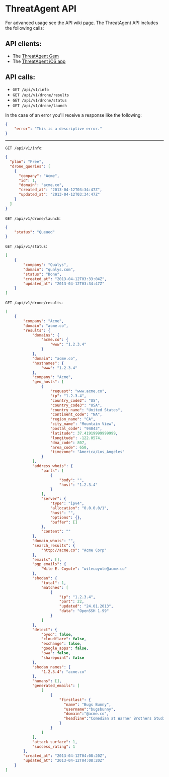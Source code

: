 # ThreatAgent API
For advanced usage see the API wiki
[page](https://github.com/threatagent/community/wiki/api).
The ThreatAgent API includes the following calls:

## API clients:
* The [ThreatAgent Gem](https://github.com/threatagent/threatagent)
* The [ThreatAgent iOS app](https://github.com/ipwnstuff/threatagent-ios)

## API calls:
* `GET /api/v1/info`
* `GET /api/v1/drone/results`
* `GET /api/v1/drone/status`
* `GET /api/v1/drone/launch`

In the case of an error you'll receive a response like the following:
```json
{
    "error": "This is a descriptive error."
}
```

---

`GET /api/v1/info`:
```json
{
  "plan": "Free",
  "drone_queries": [
    {
      "company": "Acme",
      "id": 1,
      "domain": "acme.co",
      "created_at": "2013-04-12T03:34:47Z",
      "updated_at": "2013-04-12T03:34:47Z"
    }
  ]
}
```

`GET /api/v1/drone/launch`:
```json
{
    "status": "Queued"
}
```

`GET /api/v1/status`:
```json
[
    {
        "company": "Qualys",
        "domain": "qualys.com",
        "status": "Done",
        "created_at": "2013-04-12T03:33:04Z",
        "updated_at": "2013-04-12T03:34:47Z"
    }
]
```

`GET /api/v1/drone/results`:
```json
[
    {
        "company": "Acme",
        "domain": "acme.co",
        "results": {
            "domains": {
                "acme.co": {
                    "www": "1.2.3.4"
                }
            },
            "domain": "acme.co",
            "hostnames": {
                "www": "1.2.3.4"
            },
            "company": "Acme",
            "geo_hosts": [
                {
                    "request": "www.acme.co",
                    "ip": "1.2.3.4",
                    "country_code2": "US",
                    "country_code3": "USA",
                    "country_name": "United States",
                    "continent_code": "NA",
                    "region_name": "CA",
                    "city_name": "Mountain View",
                    "postal_code": "94043",
                    "latitude": 37.41919999999999,
                    "longitude": -122.0574,
                    "dma_code": 807,
                    "area_code": 650,
                    "timezone": "America/Los_Angeles"
                }
            ],
            "address_whois": {
                "parts": [
                    {
                        "body": "",
                        "host": "1.2.3.4"
                    }
                ],
                "server": {
                    "type": "ipv4",
                    "allocation": "0.0.0.0/1",
                    "host": "",
                    "options": {},
                    "buffer": []
                },
                "content": ""
            },
            "domain_whois": "",
            "search_results": {
                "http://acme.co": "Acme Corp"
            },
            "emails": [],
            "pgp_emails": {
                "Wile E. Coyote": "wilecoyote@acme.co"
            },
            "shodan": {
                "total": 1,
                "matches": [
                    {
                        "ip": "1.2.3.4",
                        "port": 22,
                        "updated": "24.01.2013",
                        "data": "OpenSSH 1.99"
                    }
                ]
            },
            "detect": {
                "byod": false,
                "cloudflare": false,
                "exchange": false,
                "google_apps": false,
                "owa": false,
                "sharepoint": false
            },
            "shodan_names": {
                "1.2.3.4": "acme.co"
            },
            "humans": [],
            "generated_emails": [
                [
                    {
                        "firstlast": {
                          "name": "Bugs Bunny",
                          "username":"bugsbunny",
                          "domain":"@acme.co",
                          "headline":"Comedian at Warner Brothers Studios"
                        }
                    }
                ]
            ],
            "attack_surface": 1,
            "success_rating": 1
        },
        "created_at": "2013-04-12T04:08:20Z",
        "updated_at": "2013-04-12T04:08:20Z"
    }
]
```
